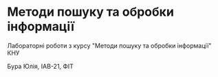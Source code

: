 # Методи пошуку та обробки інформації

Лабораторні роботи з курсу "Методи пошуку та обробки інформації" КНУ

Бура Юлія, ІАВ-21, ФІТ
